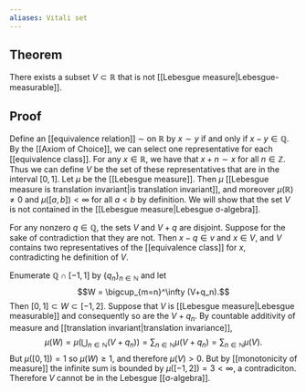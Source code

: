 ```yaml
---
aliases: Vitali set
---
```

## Theorem
There exists a subset $V\subset\mathbb R$ that is not [[Lebesgue measure|Lebesgue-measurable]].
## Proof
Define an [[equivalence relation]] $\sim$ on $\mathbb R$ by $x\sim y$ if and only if $x-y \in \mathbb Q$. By the [[Axiom of Choice]], we can select one representative for each [[equivalence class]]. For any $x\in \mathbb R$, we have that $x + n \sim x$ for all $n \in \mathbb Z$. Thus we can define $V$ be the set of these representatives that are in the interval $[0,1]$. Let $\mu$ be the [[Lebesgue measure]]. Then $\mu$ [[Lebesgue measure is translation invariant|is translation invariant]], and moreover $\mu(\mathbb R)\neq 0$ and $\mu([a,b]) < \infty$ for all $a<b$ by definition. We will show that the set $V$ is not contained in the [[Lebesgue measure|Lebesgue σ-algebra]]. 

For any nonzero $q \in \mathbb Q$, the sets $V$ and $V+q$ are disjoint. Suppose for the sake of contradiction that they are not. Then $x -q \in v$ and $x \in V$, and $V$ contains two representatives of the [[equivalence class]] for $x$, contradicting he definition of $V$.

Enumerate $\mathbb Q \cap [-1,1]$ by $\{q_n\}_{n\in\mathbb N}$ and let $$W = \bigcup_{m=n}^\infty (V+q_n).$$ Then $[0,1] \subset W \subset [-1,2]$. Suppose that $V$ is [[Lebesgue measure|Lebesgue measurable]] and consequently so are the $V+q_n$. By countable additivity of measure and [[translation invariant|translation invariance]], $$\mu(W) = \mu\left(\bigcup_{n\in\mathbb N} (V+q_n)\right) = \sum_{n\in\mathbb N}\mu(V+q_n) = \sum_{n\in\mathbb N} \mu(V).$$ But $\mu([0,1]) =1$ so $\mu(W) \geq 1$, and therefore $\mu(V) > 0$. But by [[monotonicity of measure]] the infinite sum is bounded by $\mu([-1,2]) = 3 < \infty$, a contradiciton. Therefore $V$ cannot be in the Lebesgue [[σ-algebra]].